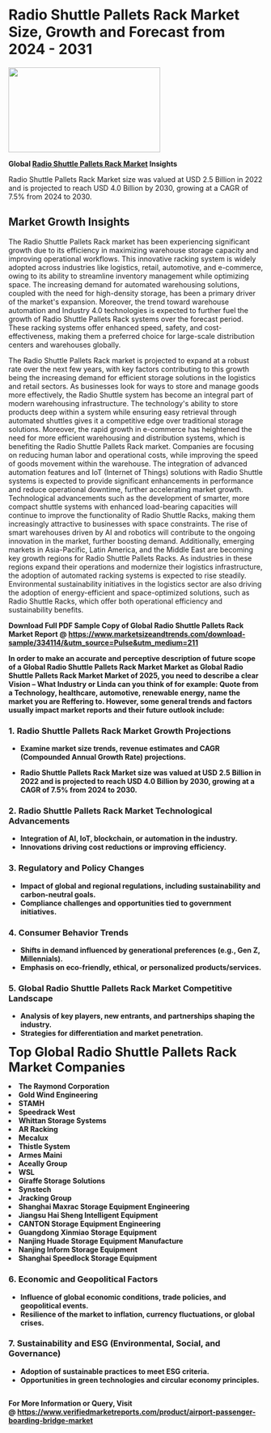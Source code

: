 <H1>Radio Shuttle Pallets Rack Market Size, Growth and Forecast from 2024 - 2031</H1><img class="aligncenter size-medium wp-image-584254" src="https://thirdeyenews.in/wp-content/uploads/2024/09/Global-Market-Research-300x168.jpeg" alt="" width="300" height="168" /><p><strong>Global&nbsp;<a href="https://www.marketsizeandtrends.com/download-sample/334114/&amp;utm_source=Pulse&amp;utm_medium=211">Radio Shuttle Pallets Rack Market</a> Insights</strong></p><p>Radio Shuttle Pallets Rack Market size was valued at USD 2.5 Billion in 2022 and is projected to reach USD 4.0 Billion by 2030, growing at a CAGR of 7.5% from 2024 to 2030.</p><p><h2>Market Growth Insights</h2> <p>The Radio Shuttle Pallets Rack market has been experiencing significant growth due to its efficiency in maximizing warehouse storage capacity and improving operational workflows. This innovative racking system is widely adopted across industries like logistics, retail, automotive, and e-commerce, owing to its ability to streamline inventory management while optimizing space. The increasing demand for automated warehousing solutions, coupled with the need for high-density storage, has been a primary driver of the market's expansion. Moreover, the trend toward warehouse automation and Industry 4.0 technologies is expected to further fuel the growth of Radio Shuttle Pallets Rack systems over the forecast period. These racking systems offer enhanced speed, safety, and cost-effectiveness, making them a preferred choice for large-scale distribution centers and warehouses globally.</p> <p><strong></strong></p> <p>The Radio Shuttle Pallets Rack market is projected to expand at a robust rate over the next few years, with key factors contributing to this growth being the increasing demand for efficient storage solutions in the logistics and retail sectors. As businesses look for ways to store and manage goods more effectively, the Radio Shuttle system has become an integral part of modern warehousing infrastructure. The technology's ability to store products deep within a system while ensuring easy retrieval through automated shuttles gives it a competitive edge over traditional storage solutions. Moreover, the rapid growth in e-commerce has heightened the need for more efficient warehousing and distribution systems, which is benefiting the Radio Shuttle Pallets Rack market. Companies are focusing on reducing human labor and operational costs, while improving the speed of goods movement within the warehouse. The integration of advanced automation features and IoT (Internet of Things) solutions with Radio Shuttle systems is expected to provide significant enhancements in performance and reduce operational downtime, further accelerating market growth. Technological advancements such as the development of smarter, more compact shuttle systems with enhanced load-bearing capacities will continue to improve the functionality of Radio Shuttle Racks, making them increasingly attractive to businesses with space constraints. The rise of smart warehouses driven by AI and robotics will contribute to the ongoing innovation in the market, further boosting demand. Additionally, emerging markets in Asia-Pacific, Latin America, and the Middle East are becoming key growth regions for Radio Shuttle Pallets Racks. As industries in these regions expand their operations and modernize their logistics infrastructure, the adoption of automated racking systems is expected to rise steadily. Environmental sustainability initiatives in the logistics sector are also driving the adoption of energy-efficient and space-optimized solutions, such as Radio Shuttle Racks, which offer both operational efficiency and sustainability benefits.</p> <p><strong></p><p><span class=""><strong>Download Full PDF Sample Copy of Global Radio Shuttle Pallets Rack Market Report</strong> @ <a href="https://www.marketsizeandtrends.com/download-sample/334114/&amp;utm_source=Pulse&amp;utm_medium=211" target="_blank">https://www.marketsizeandtrends.com/download-sample/334114/&amp;utm_source=Pulse&amp;utm_medium=211</a></span></p><p>In order to make an accurate and perceptive description of future scope of a Global&nbsp;Radio Shuttle Pallets Rack Market Market as Global&nbsp;Radio Shuttle Pallets Rack Market Market of 2025, you need to describe a clear Vision &ndash; What Industry or Linda can you think of for example: Quote from a Technology, healthcare, automotive, renewable energy, name the market you are Reffering to. However, some general trends and factors usually impact market reports and their future outlook include:</p><h3>1.&nbsp;<strong>Radio Shuttle Pallets Rack Market Growth Projections</strong></h3><ul><li>Examine market size trends, revenue estimates and CAGR (Compounded Annual Growth Rate) projections.</li><li><p>Radio Shuttle Pallets Rack Market size was valued at USD 2.5 Billion in 2022 and is projected to reach USD 4.0 Billion by 2030, growing at a CAGR of 7.5% from 2024 to 2030.</p></li></ul><h3>2.&nbsp;<strong>Radio Shuttle Pallets Rack Market Technological Advancements</strong></h3><ul><li>Integration of AI, IoT, blockchain, or automation in the industry.</li><li>Innovations driving cost reductions or improving efficiency.</li></ul><h3>3.&nbsp;<strong>Regulatory and Policy Changes</strong></h3><ul><li>Impact of global and regional regulations, including sustainability and carbon-neutral goals.</li><li>Compliance challenges and opportunities tied to government initiatives.</li></ul><h3>4.&nbsp;<strong>Consumer Behavior Trends</strong></h3><ul><li>Shifts in demand influenced by generational preferences (e.g., Gen Z, Millennials).</li><li>Emphasis on eco-friendly, ethical, or personalized products/services.</li></ul><h3>5.&nbsp;<strong>Global Radio Shuttle Pallets Rack Market Competitive Landscape</strong></h3><ul><li>Analysis of key players, new entrants, and partnerships shaping the industry.</li><li>Strategies for differentiation and market penetration.</li></ul><p data-pm-slice="1 1 []"><span style="color: inherit; font-family: inherit; font-size: 25px;">Top Global Radio Shuttle Pallets Rack Market Companies</span></p><div class="" data-test-id=""><p><li>The Raymond Corporation</li><li> Gold Wind Engineering</li><li> STAMH</li><li> Speedrack West</li><li> Whittan Storage Systems</li><li> AR Racking</li><li> Mecalux</li><li> Thistle System</li><li> Armes Maini</li><li> Aceally Group</li><li> WSL</li><li> Giraffe Storage Solutions</li><li> Synstech</li><li> Jracking Group</li><li> Shanghai Maxrac Storage Equipment Engineering</li><li> Jiangsu Hai Sheng Intelligent Equipment</li><li> CANTON Storage Equipment Engineering</li><li> Guangdong Xinmiao Storage Equipment</li><li> Nanjing Huade Storage Equipment Manufacture</li><li> Nanjing Inform Storage Equipment</li><li> Shanghai Speedlock Storage Equipment</li></p></div><h3>6.&nbsp;<strong>Economic and Geopolitical Factors</strong></h3><ul><li>Influence of global economic conditions, trade policies, and geopolitical events.</li><li>Resilience of the market to inflation, currency fluctuations, or global crises.</li></ul><h3>7.&nbsp;<strong>Sustainability and ESG (Environmental, Social, and Governance)</strong></h3><ul><li>Adoption of sustainable practices to meet ESG criteria.</li><li>Opportunities in green technologies and circular economy principles.</li></ul><h2><strong style="font-size: 14px;">For More Information or Query, Visit @&nbsp;</strong><a style="background-color: #ffffff; font-size: 14px;" href="https://www.marketsizeandtrends.com/report/radio-shuttle-pallets-rack-market/" target="_blank">https://www.verifiedmarketreports.com/product/airport-passenger-boarding-bridge-market</a></h2>
